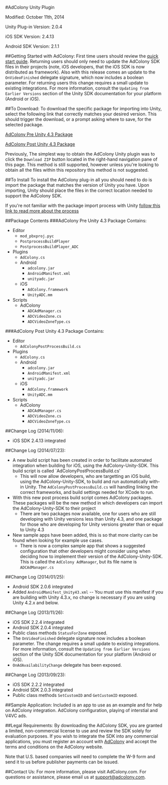 #AdColony Unity Plugin

Modified: October 11th, 2014

Unity Plug-in Version: 2.0.4

iOS SDK Version: 2.4.13 

Android SDK Version: 2.1.1

##Getting Started with AdColony:
First time users should review the [quick start guide](https://github.com/AdColony/AdColony-Unity-SDK/wiki). Returning users should only need to update the AdColony SDK files in their projects (note, iOS developers, that the iOS SDK is now distributed as framework). Also with this release comes an update to the `OnVideoFinished` delegate signature, which now includes a boolean parameter. For returning users this change requires a small update to existing integrations. For more information, consult the `Updating from Earlier Versions` section of the Unity SDK documentation for your platform (Android or iOS).

##To Download:
To download the specific package for importing into Unity, select the following link that correctly matches your desired version. This should trigger the download, or a prompt asking where to save, for the selected package.

[AdColony Pre Unity 4.3 Package](https://github.com/AdColony/AdColony-Unity-SDK/raw/master/Packages/AdColony%20Pre%20Unity%204.3%20Package.unitypackage) 

[AdColony Post Unity 4.3 Package](https://github.com/AdColony/AdColony-Unity-SDK/raw/master/Packages/AdColony%20Post%20Unity%204.3%20Package.unitypackage) 

Previously, The simplest way to obtain the AdColony Unity plugin was to click the `Download ZIP` button located in the right-hand navigation pane of this page. This method is still supported, however unless you're looking to obtain all the files within this repository this method is not suggested.

##To Install
To install the AdColony plug-in all you should need to do is import the package that matches the version of Unity you have. Upon importing, Unity should place the files in the correct location needed to support the AdColony SDK.

If you're not familiar with the package import process with Unity [follow this link to read more about the process](http://docs.unity3d.com/Manual/HOWTO-exportpackage.html)

##Package Contents
###AdColony Pre Unity 4.3 Package Contains:
* Editor
  * `mod_pbxproj.pyc`
  * `PostprocessBuildPlayer`
  * `PostprocessBuildPlayer_ADC`
* Plugins
  * `AdColony.cs`  
  * Android 
    * `adcolony.jar`
    * `AndroidManifest.xml`
    * `unityadc.jar`
  * iOS
    * `AdColony.framework`
    * `UnityADC.mm`
* Scripts
  * AdColony
    * `ADCAdManager.cs`
    * `ADCVideoZone.cs`
    * `ADCVideoZoneType.cs`

###AdColony Post Unity 4.3 Package Contains:
* Editor
  * `AdColonyPostProcessBuild.cs`
* Plugins
  * `AdColony.cs`  
  * Android 
    * `adcolony.jar`
    * `AndroidManifest.xml`
    * `unityadc.jar`
  * iOS
    * `AdColony.framework`
    * `UnityADC.mm`
* Scripts
  * AdColony
    * `ADCAdManager.cs`
    * `ADCVideoZone.cs`
    * `ADCVideoZoneType.cs`   

##Change Log (2014/11/06):
* iOS SDK 2.4.13 integrated

##Change Log (2014/07/23):
* A new build script has been created in order to facilitate automated integration when building for iOS, using the AdColony-Unity-SDK. This build script is called `AdColonyPostProcessBuild.cs'
  * This will now allow developers, who are targetting an iOS build, using the AdColony-Unity-SDK, to build and run automatically with-in Unity. The `AdColonyPostProcessBuild.cs` will handling linking the correct frameworks, and build settings needed for XCode to run.
* With this new post process build script comes AdColony packages. These packages will be the new method in which developers can import the AdColony-Unity-SDK to their project
  * There are two packages now available, one for users who are still developing with Unity versions less than Unity 4.3, and one package for those who are developing for Unity versions greater than or equal to Unity 4.3
* New sample apps have been added, this is so that more clarity can be found when looking for example use cases.
   * There is now a complex sample app that shows a suggested configuration that other developers might consider using when deciding how to implement their version of the AdColony-Unity-SDK. This is called the `AdColony AdManager`, but its file name is `ADCAdManager.cs`

##Change Log (2014/01/25):
* Android SDK 2.0.6 integrated
* Added `AndroidManifest_Unity43.xml` -- You must use this manifest if you are building with Unity 4.3.x, no change is necessary if you are using Unity 4.2.x and below.

##Change Log (2013/11/26):
* iOS SDK 2.2.4 integrated
* Android SDK 2.0.4 integrated
* Public class methods `StatusForZone` exposed.
* The `OnVideoFinished` delegate signature now includes a boolean parameter. The change requires a small update to existing integrations. For more information, consult the `Updating from Earlier Versions` section of the Unity SDK documentation for your platform (Android or iOS).
* `OnAdAvailabilityChange` delegate has been exposed.

##Change Log (2013/09/23):
* iOS SDK 2.2.2 integrated
* Android SDK 2.0.3 integrated
* Public class methods `SetCustomID` and `GetCustomID` exposed.

##Sample Application:
Included is an app to use as an example and for help on AdColony integration. AdColony configuration, playing of interstial and V4VC ads.


##Legal Requirements:
By downloading the AdColony SDK, you are granted a limited, non-commercial license to use and review the SDK solely for evaluation purposes.  If you wish to integrate the SDK into any commercial applications, you must register an account with [AdColony](https://clients.adcolony.com/signup) and accept the terms and conditions on the AdColony website.

Note that U.S. based companies will need to complete the W-9 form and send it to us before publisher payments can be issued.

##Contact Us:
For more information, please visit AdColony.com. For questions or assistance, please email us at support@adcolony.com.


